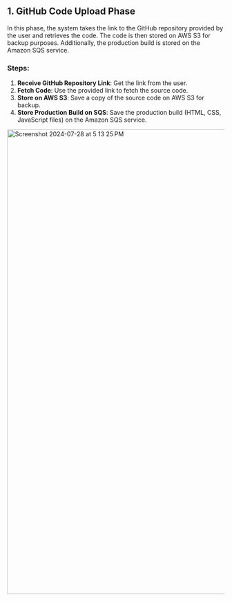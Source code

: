 ## 1. GitHub Code Upload Phase
In this phase, the system takes the link to the GitHub repository provided by the user and retrieves the code. The code is then stored on AWS S3 for backup purposes. Additionally, the production build is stored on the Amazon SQS service.

### Steps:
1. **Receive GitHub Repository Link**: Get the link from the user.
2. **Fetch Code**: Use the provided link to fetch the source code.
3. **Store on AWS S3**: Save a copy of the source code on AWS S3 for backup.
4. **Store Production Build on SQS**: Save the production build (HTML, CSS, JavaScript files) on the Amazon SQS service.
   
<img width="1075" alt="Screenshot 2024-07-28 at 5 13 25 PM" src="https://github.com/user-attachments/assets/773fecad-a61e-4baf-943c-49f62c948a33">
